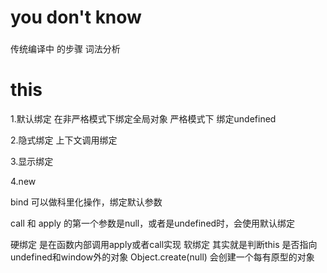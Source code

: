 # you don't know 

###

传统编译中 的步骤 词法分析


# this 

1.默认绑定 在非严格模式下绑定全局对象 严格模式下 绑定undefined

2.隐式绑定 上下文调用绑定

3.显示绑定

4.new 


bind 可以做科里化操作，绑定默认参数

call 和 apply 的第一个参数是null，或者是undefined时，会使用默认绑定

硬绑定 是在函数内部调用apply或者call实现
软绑定 其实就是判断this 是否指向undefined和window外的对象
Object.create(null) 会创建一个每有原型的对象

